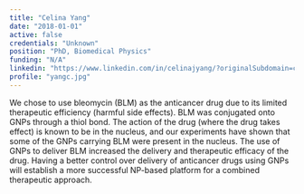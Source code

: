```yaml
---
title: "Celina Yang"
date: "2018-01-01"
active: false
credentials: "Unknown"
position: "PhD, Biomedical Physics"
funding: "N/A"
linkedin: "https://www.linkedin.com/in/celinajyang/?originalSubdomain=ca"
profile: "yangc.jpg"
---
```


We chose to use bleomycin (BLM) as the anticancer drug due to its limited therapeutic efficiency (harmful side effects). BLM was conjugated onto GNPs through a thiol bond. The action of the drug (where the drug takes effect) is known to be in the nucleus, and our experiments have shown that some of the GNPs carrying BLM were present in the nucleus. The use of GNPs to deliver BLM increased the delivery and therapeutic efficacy of the drug. Having a better control over delivery of anticancer drugs using GNPs will establish a more successful NP-based platform for a combined therapeutic approach.
